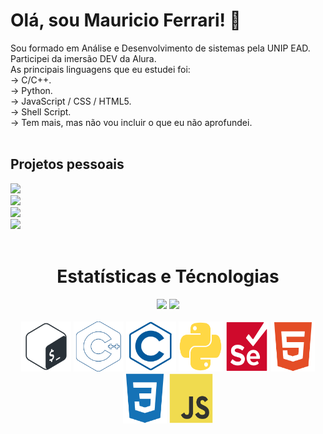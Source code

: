 <h1>Olá, sou Mauricio Ferrari! 👋</h1>

Sou formado em Análise e Desenvolvimento de sistemas pela UNIP EAD.<br/>
Participei da imersão DEV da Alura.<br/>
As principais linguagens que eu estudei foi:<br/>
-> C/C++.<br/>
-> Python.<br/>
-> JavaScript / CSS / HTML5.<br/>
-> Shell Script.<br/>
-> Tem mais, mas não vou incluir o que eu não aprofundei.<br/>
<br/>

<h2>Projetos pessoais</h2>
<div>
  <img src="https://img.shields.io/github/v/release/mxnt10/cpu-limit?color=00aa00&label=CPU-Limit%20-%20CPU%20Frequency%20Limit&style=flat-square"><br/>
  <img src="https://img.shields.io/github/v/release/mxnt10/ckdeps?color=00aa00&label=CkDeps%20-%20Check%20Dependencies&style=flat-square"><br/>
  <img src="https://img.shields.io/github/v/release/mxnt10/face?color=00aa00&label=Face%20-%20Facebook%20Desktop&style=flat-square"><br/>
  <img src="https://img.shields.io/github/v/release/mxnt10/insta?color=00aa00&label=Insta%20-%20Instagram%20Desktop&style=flat-square">
</div><br/>

<h1 align="center"> Estatísticas e Técnologias</h1>

<div align="center">
  <img height="180em" src="https://github-readme-stats.vercel.app/api?username=mxnt10&show_icons=true&theme=aura&include_all_commits=true&count_private=true">
  <img height="180em" src="https://github-readme-stats.vercel.app/api/top-langs/?username=mxnt10&layout=compact&langs_count=7&theme=aura"/>
</div><br/>

<div align="center">
  <img src="https://github.com/devicons/devicon/blob/master/icons/bash/bash-plain.svg" height="80" width="80"/>
  <img src="https://github.com/devicons/devicon/blob/master/icons/cplusplus/cplusplus-line.svg" height="80" width="80"/>
  <img src="https://github.com/devicons/devicon/blob/master/icons/c/c-line.svg" height="80" width="80"/>
  <img src="https://github.com/devicons/devicon/blob/master/icons/python/python-plain.svg" height="80" width="70"/>
  <img src="https://github.com/devicons/devicon/blob/master/icons/selenium/selenium-original.svg" height="80" width="70"/>
  <img src="https://github.com/devicons/devicon/blob/master/icons/html5/html5-plain.svg" height="80" width="70"/>
  <img src="https://github.com/devicons/devicon/blob/master/icons/css3/css3-plain.svg" height="80" width="70"/>
  <img src="https://github.com/devicons/devicon/blob/master/icons/javascript/javascript-original.svg" height="80" width="70"/>
</div>
